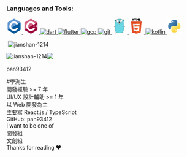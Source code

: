 <h3 align="left">Languages and Tools:</h3>
<p align="left"> 
<a href="https://www.cprogramming.com/" target="_blank"> 
<img src="https://raw.githubusercontent.com/devicons/devicon/master/icons/c/c-original.svg" alt="c" width="40" height="40"/> 
</a> 
<a href="https://www.w3schools.com/cpp/" target="_blank"> <img src="https://raw.githubusercontent.com/devicons/devicon/master/icons/cplusplus/cplusplus-original.svg" alt="cplusplus" width="40" height="40"/> 
</a> 
<a href="https://dart.dev" target="_blank"> <img src="https://www.vectorlogo.zone/logos/dartlang/dartlang-icon.svg" alt="dart" width="40" height="40"/> 
</a> 
<a href="https://flutter.dev" target="_blank"> <img src="https://www.vectorlogo.zone/logos/flutterio/flutterio-icon.svg" alt="flutter" width="40" height="40"/> 
</a> 
<a href="https://cloud.google.com" target="_blank"> <img src="https://www.vectorlogo.zone/logos/google_cloud/google_cloud-icon.svg" alt="gcp" width="40" height="40"/> </a> 
<a href="https://git-scm.com/" target="_blank"> <img src="https://www.vectorlogo.zone/logos/git-scm/git-scm-icon.svg" alt="git" width="40" height="40"/> </a> 
<a href="https://golang.org" target="_blank"> <img src="https://raw.githubusercontent.com/devicons/devicon/master/icons/go/go-original.svg" alt="go" width="40" height="40"/> </a> 
<a href="https://www.w3.org/html/" target="_blank"> <img src="https://raw.githubusercontent.com/devicons/devicon/master/icons/html5/html5-original-wordmark.svg" alt="html5" width="40" height="40"/> </a> 
<a href="https://kotlinlang.org" target="_blank"> <img src="https://www.vectorlogo.zone/logos/kotlinlang/kotlinlang-icon.svg" alt="kotlin" width="40" height="40"/> </a> <a href="https://www.python.org" target="_blank"> <img src="https://raw.githubusercontent.com/devicons/devicon/master/icons/python/python-original.svg" alt="python" width="40" height="40"/> </a> </p>


<p>&nbsp;<img align="center" src="https://github-readme-stats.vercel.app/api?username=jianshan-1214&show_icons=true&locale=en" alt="jianshan-1214" /></p>

<p><img align="left" src="https://github-readme-stats.vercel.app/api/top-langs?username=jianshan-1214&show_icons=true&locale=en&layout=compact" alt="jianshan-1214" /></p>

<div class="pan93412-introduction">
    <section class="introduction-block">
        <img class="avatar" src="https://avatars.githubusercontent.com/u/28441561?v=4" width="80rem"></img>
        <p class="title">pan93412</p>
    </section>
    <section class="tags">
        <div class="card">
            #學測生
        </div>
        <div class="card">
            開發經驗 >= 7 年
        </div>
        <div class="card">
            UI/UX 設計輔助 &gt;= 1 年
        </div>
        <div class="card">
            以 Web 開發為主
        </div>
        <div class="card">
            主要寫 React.js / TypeScript
        </div>
        <div class="card">
            GitHub: pan93412
        </div>
    </section>
    <section class="i-want-to-be">
        <div class="title">I want to be one of</div>
        <div class="cards">
            <div class="card">
                開發組
            </div>
            <div class="card">
                文創組
            </div>
        </div>
    </section>
    <section class="bottom">
        Thanks for reading ❤️
    </section>
</div>
